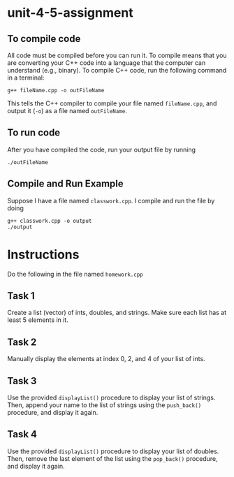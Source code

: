 # unit-4-5-assignment

## To compile code
All code must be compiled before you can run it.  To compile means that you are converting your C++ code into a language that the computer can understand (e.g., binary).  To compile C++ code, run the following command in a terminal:
```
g++ fileName.cpp -o outFileName
```
This tells the C++ compiler to compile your file named `fileName.cpp`, and output it (`-o`) as a file named `outFileName`.

## To run code
After you have compiled the code, run your output file by running
```
./outFileName
```

## Compile and Run Example
Suppose I have a file named `classwork.cpp`.  I compile and run the file by doing
```
g++ classwork.cpp -o output
./output
```

# Instructions
Do the following in the file named `homework.cpp`

## Task 1
Create a list (vector) of ints, doubles, and strings.  Make sure each list has at least 5 elements in it.

## Task 2
Manually display the elements at index 0, 2, and 4 of your list of ints.

## Task 3
Use the provided `displayList()` procedure to display your list of strings.  Then, append your name to the list of strings using the `push_back()` procedure, and display it again.

## Task 4
Use the provided `displayList()` procedure to display your list of doubles.  Then, remove the last element of the list using the `pop_back()` procedure, and display it again.
